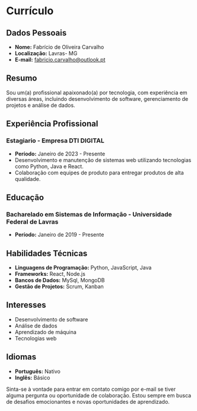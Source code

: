 # **Currículo**

## Dados Pessoais
- **Nome:** Fabrício de Oliveira Carvalho
- **Localização:** Lavras- MG
- **E-mail:** fabricio.carvalho@outlook.pt

## Resumo
Sou um(a) profissional apaixonado(a) por tecnologia, com experiência em diversas áreas, incluindo desenvolvimento de software, gerenciamento de projetos e análise de dados. 

## Experiência Profissional
### Estagiario - Empresa DTI DIGITAL
- **Período:** Janeiro de 2023 - Presente
- Desenvolvimento e manutenção de sistemas web utilizando tecnologias como Python, Java e React.
- Colaboração com equipes de produto para entregar produtos de alta qualidade.

## Educação
### Bacharelado em Sistemas de Informação - Universidade Federal de Lavras
- **Período:** Janeiro de 2019 - Presente

## Habilidades Técnicas
- **Linguagens de Programação:** Python, JavaScript, Java
- **Frameworks:** React, Node.js
- **Bancos de Dados:** MySql, MongoDB
- **Gestão de Projetos:** Scrum, Kanban

## Interesses
- Desenvolvimento de software
- Análise de dados
- Aprendizado de máquina
- Tecnologias web

## Idiomas
- **Português:** Nativo
- **Inglês:** Básico

Sinta-se à vontade para entrar em contato comigo por e-mail se tiver alguma pergunta ou oportunidade de colaboração. Estou sempre em busca de desafios emocionantes e novas oportunidades de aprendizado.
